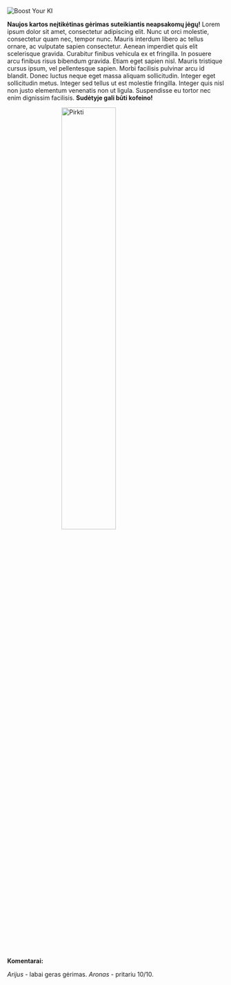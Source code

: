 <style>
.center {
  display: block;
  margin-left: auto;
  margin-right: auto;
  width: 50%;
}
</style>

<img src="https://i.postimg.cc/26xvY79V/87098524-3068731769845701-2672899169256996864-n.png" alt="Boost Your KI">
 
<b>Naujos kartos neįtikėtinas gėrimas suteikiantis neapsakomų jėgų!</b> Lorem ipsum dolor sit amet, consectetur adipiscing elit. Nunc ut orci molestie, consectetur quam nec, tempor nunc. Mauris interdum libero ac tellus ornare, ac vulputate sapien consectetur. Aenean imperdiet quis elit scelerisque gravida. Curabitur finibus vehicula ex et fringilla. In posuere arcu finibus risus bibendum gravida. Etiam eget sapien nisl. Mauris tristique cursus ipsum, vel pellentesque sapien. Morbi facilisis pulvinar arcu id blandit. Donec luctus neque eget massa aliquam sollicitudin. Integer eget sollicitudin metus. Integer sed tellus ut est molestie fringilla. Integer quis nisl non justo elementum venenatis non ut ligula. Suspendisse eu tortor nec enim dignissim facilisis. <b>Sudėtyje gali būti kofeino!</b>

<a href="http://www.vacbanned.com/">
<img border="0" alt="Pirkti" src="https://i.postimg.cc/c1jPpp2g/pirkti.png" class="center">
</a>

<b>Komentarai:</b>

<i>Arijus</i> - labai geras gėrimas.
<i>Aronas</i> - pritariu 10/10.

 
 
